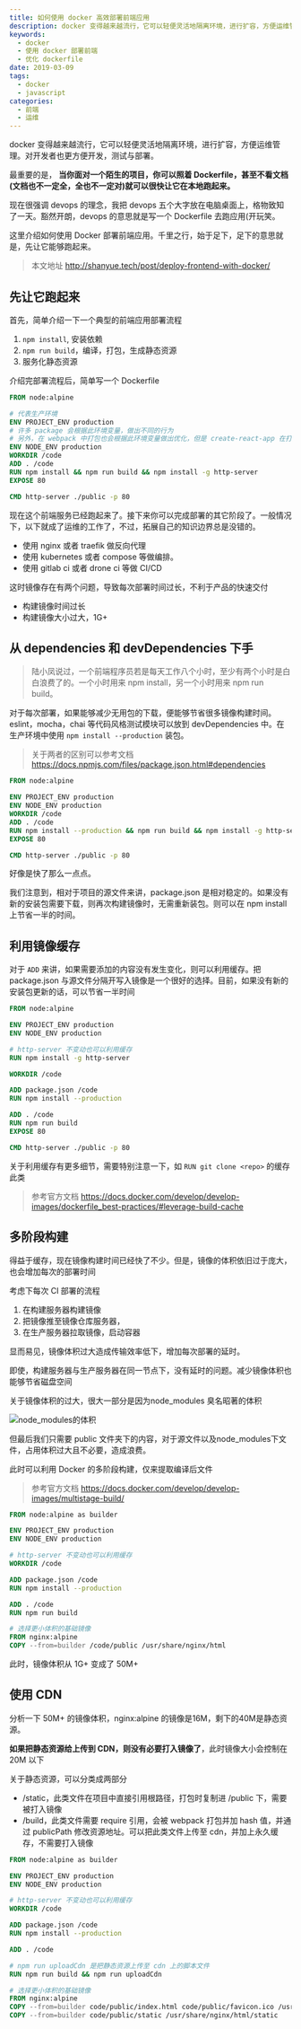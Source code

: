```yaml
---
title: 如何使用 docker 高效部署前端应用
description: docker 变得越来越流行，它可以轻便灵活地隔离环境，进行扩容，方便运维管理。对开发者也更方便开发，测试与部署。这里介绍如何使用 Docker 部署前端应用。千里之行，始于足下，足下的意思就是，先让它能够跑起来。
keywords:
  - docker
  - 使用 docker 部署前端
  - 优化 dockerfile
date: 2019-03-09
tags:
  - docker
  - javascript
categories:
  - 前端
  - 运维
---
```


docker 变得越来越流行，它可以轻便灵活地隔离环境，进行扩容，方便运维管理。对开发者也更方便开发，测试与部署。

最重要的是， **当你面对一个陌生的项目，你可以照着 Dockerfile，甚至不看文档(文档也不一定全，全也不一定对)就可以很快让它在本地跑起来。**

<!--more-->

现在很强调 devops 的理念，我把 devops 五个大字放在电脑桌面上，格物致知了一天。豁然开朗，devops 的意思就是写一个 Dockerfile 去跑应用(开玩笑。

这里介绍如何使用 Docker 部署前端应用。千里之行，始于足下，足下的意思就是，先让它能够跑起来。

> 本文地址 http://shanyue.tech/post/deploy-frontend-with-docker/

## 先让它跑起来

首先，简单介绍一下一个典型的前端应用部署流程

1. `npm install`, 安装依赖
1. `npm run build`，编译，打包，生成静态资源
1. 服务化静态资源

介绍完部署流程后，简单写一个 Dockerfile

```Dockerfile
FROM node:alpine

# 代表生产环境
ENV PROJECT_ENV production
# 许多 package 会根据此环境变量，做出不同的行为
# 另外，在 webpack 中打包也会根据此环境变量做出优化，但是 create-react-app 在打包时会写死该环境变量
ENV NODE_ENV production
WORKDIR /code
ADD . /code
RUN npm install && npm run build && npm install -g http-server
EXPOSE 80

CMD http-server ./public -p 80
```

现在这个前端服务已经跑起来了。接下来你可以完成部署的其它阶段了。一般情况下，以下就成了运维的工作了，不过，拓展自己的知识边界总是没错的。

+ 使用 nginx 或者 traefik 做反向代理
+ 使用 kubernetes 或者 compose 等做编排。
+ 使用 gitlab ci 或者 drone ci 等做 CI/CD

这时镜像存在有两个问题，导致每次部署时间过长，不利于产品的快速交付

+ 构建镜像时间过长
+ 构建镜像大小过大，1G+

## 从 dependencies 和 devDependencies 下手

> 陆小凤说过，一个前端程序员若是每天工作八个小时，至少有两个小时是白白浪费了的。一个小时用来 npm install，另一个小时用来 npm run build。

对于每次部署，如果能够减少无用包的下载，便能够节省很多镜像构建时间。eslint，mocha，chai 等代码风格测试模块可以放到 devDependencies 中。在生产环境中使用 `npm install --production` 装包。

> 关于两者的区别可以参考文档  https://docs.npmjs.com/files/package.json.html#dependencies

```Dockerfile
FROM node:alpine

ENV PROJECT_ENV production
ENV NODE_ENV production
WORKDIR /code
ADD . /code
RUN npm install --production && npm run build && npm install -g http-server
EXPOSE 80

CMD http-server ./public -p 80
```

好像是快了那么一点点。

我们注意到，相对于项目的源文件来讲，package.json 是相对稳定的。如果没有新的安装包需要下载，则再次构建镜像时，无需重新装包。则可以在 npm install 上节省一半的时间。

## 利用镜像缓存

对于 `ADD` 来讲，如果需要添加的内容没有发生变化，则可以利用缓存。把 package.json 与源文件分隔开写入镜像是一个很好的选择。目前，如果没有新的安装包更新的话，可以节省一半时间

```Dockerfile
FROM node:alpine

ENV PROJECT_ENV production
ENV NODE_ENV production

# http-server 不变动也可以利用缓存
RUN npm install -g http-server

WORKDIR /code

ADD package.json /code
RUN npm install --production

ADD . /code
RUN npm run build
EXPOSE 80

CMD http-server ./public -p 80
```

关于利用缓存有更多细节，需要特别注意一下，如 `RUN git clone <repo>` 的缓存此类

> 参考官方文档 https://docs.docker.com/develop/develop-images/dockerfile_best-practices/#leverage-build-cache

## 多阶段构建

得益于缓存，现在镜像构建时间已经快了不少。但是，镜像的体积依旧过于庞大，也会增加每次的部署时间

考虑下每次 CI 部署的流程

1. 在构建服务器构建镜像
1. 把镜像推至镜像仓库服务器，
1. 在生产服务器拉取镜像，启动容器

显而易见，镜像体积过大造成传输效率低下，增加每次部署的延时。

即使，构建服务器与生产服务器在同一节点下，没有延时的问题。减少镜像体积也能够节省磁盘空间

关于镜像体积的过大，很大一部分是因为node_modules 臭名昭著的体积

![node_modules的体积](https://blog.xiange.tech/post/deploy-frontend-with-docker/node_modules.jpeg)

但最后我们只需要 public 文件夹下的内容，对于源文件以及node_modules下文件，占用体积过大且不必要，造成浪费。

此时可以利用 Docker 的多阶段构建，仅来提取编译后文件

> 参考官方文档 https://docs.docker.com/develop/develop-images/multistage-build/

```Dockerfile
FROM node:alpine as builder

ENV PROJECT_ENV production
ENV NODE_ENV production

# http-server 不变动也可以利用缓存
WORKDIR /code

ADD package.json /code
RUN npm install --production

ADD . /code
RUN npm run build

# 选择更小体积的基础镜像
FROM nginx:alpine
COPY --from=builder /code/public /usr/share/nginx/html
```

此时，镜像体积从 1G+ 变成了 50M+

## 使用 CDN

分析一下 50M+ 的镜像体积，nginx:alpine 的镜像是16M，剩下的40M是静态资源。

**如果把静态资源给上传到 CDN，则没有必要打入镜像了**，此时镜像大小会控制在 20M 以下

关于静态资源，可以分类成两部分

+ /static，此类文件在项目中直接引用根路径，打包时复制进 /public 下，需要被打入镜像
+ /build，此类文件需要 require 引用，会被 webpack 打包并加 hash 值，并通过 publicPath 修改资源地址。可以把此类文件上传至 cdn，并加上永久缓存，不需要打入镜像

```Dockerfile
FROM node:alpine as builder

ENV PROJECT_ENV production
ENV NODE_ENV production

# http-server 不变动也可以利用缓存
WORKDIR /code

ADD package.json /code
RUN npm install --production

ADD . /code

# npm run uploadCdn 是把静态资源上传至 cdn 上的脚本文件
RUN npm run build && npm run uploadCdn

# 选择更小体积的基础镜像
FROM nginx:alpine
COPY --from=builder code/public/index.html code/public/favicon.ico /usr/share/nginx/html/
COPY --from=builder code/public/static /usr/share/nginx/html/static
```
